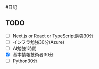 #日記  
## TODO
- [ ] Next.js or React or TypeScript勉強30分
- [ ] インフラ勉強30分(Azure)
- [ ] AI勉強1時間
- [x] 基本情報技術者30分
- [ ] Python30分